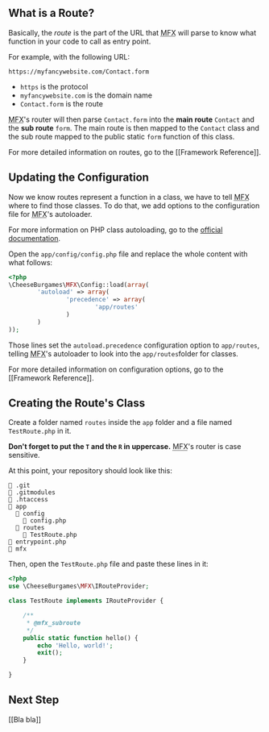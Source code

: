 ## What is a Route?

Basically, the *route* is the part of the URL that <abbr title="php-micro-framework in short">MFX</abbr> will parse to know what function in your code to call as entry point.

For example, with the following URL:

`https://myfancywebsite.com/Contact.form`

* `https` is the protocol
* `myfancywebsite.com` is the domain name
* `Contact.form` is the route

<abbr title="php-micro-framework in short">MFX</abbr>'s router will then parse `Contact.form` into the **main route** `Contact` and the **sub route** `form`. The main route is then mapped to the `Contact` class and the sub route mapped to the public static `form` function of this class.

For more detailed information on routes, go to the [[Framework Reference]].

## Updating the Configuration

Now we know routes represent a function in a class, we have to tell <abbr title="php-micro-framework in short">MFX</abbr> where to find those classes. To do that, we add options to the configuration file for <abbr title="php-micro-framework in short">MFX</abbr>'s autoloader.

For more information on PHP class autoloading, go to the [official documentation](https://www.php.net/manual/en/language.oop5.autoload.php).

Open the `app/config/config.php` file and replace the whole content with what follows:

```php
<?php
\CheeseBurgames\MFX\Config::load(array(
		'autoload' => array(
				'precedence' => array(
						'app/routes'
				)
		)
));
```

Those lines set the `autoload.precedence` configuration option to `app/routes`, telling <abbr title="php-micro-framework in short">MFX</abbr>'s autoloader to look into the `app/routes`folder for classes.

For more detailed information on configuration options, go to the [[Framework Reference]].

## Creating the Route's Class

Create a folder named `routes` inside the `app` folder and a file named `TestRoute.php` in it.

**Don't forget to put the `T` and the `R` in uppercase.** <abbr title="php-micro-framework in short">MFX</abbr>'s router is case sensitive.

At this point, your repository should look like this:

```
📁 .git
📄 .gitmodules
📄 .htaccess
📁 app
  📁 config
    📄 config.php
  📁 routes
    📄 TestRoute.php
📄 entrypoint.php
📁 mfx
```

Then, open the `TestRoute.php` file and paste these lines in it:

```php
<?php
use \CheeseBurgames\MFX\IRouteProvider;

class TestRoute implements IRouteProvider {

	/**
	 * @mfx_subroute
	 */
	public static function hello() {
		echo 'Hello, world!';
		exit();
	}

}
```

## Next Step

[[Bla bla]]
